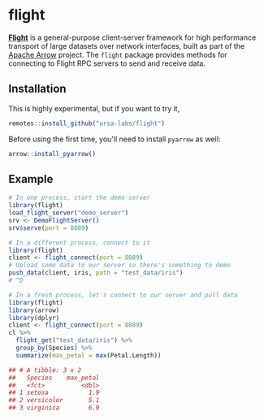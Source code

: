 
# flight

<!-- badges: start -->
<!-- badges: end -->

[**Flight**](http://arrow.apache.org/blog/2019/10/13/introducing-arrow-flight/)
is a general-purpose client-server framework for high performance 
transport of large datasets over network interfaces, built as part of the
[Apache Arrow](https://arrow.apache.org) project.
The `flight` package provides methods for connecting to Flight RPC servers
to send and receive data.

## Installation

This is highly experimental, but if you want to try it, 

``` r
remotes::install_github("ursa-labs/flight")
```

Before using the first time, you'll need to install `pyarrow` as well:

```r
arrow::install_pyarrow()
```

## Example

``` r
# In one process, start the demo server
library(flight)
load_flight_server("demo_server")
srv <- DemoFlightServer()
srv$serve(port = 8089)

# In a different process, connect to it
library(flight)
client <- flight_connect(port = 8089)
# Upload some data to our server so there's something to demo
push_data(client, iris, path = "test_data/iris")
# ^D

# In a fresh process, let's connect to our server and pull data
library(flight)
library(arrow)
library(dplyr)
client <- flight_connect(port = 8089)
cl %>%
  flight_get("test_data/iris") %>%
  group_by(Species) %>%
  summarize(max_petal = max(Petal.Length))

## # A tibble: 3 x 2
##   Species    max_petal
##   <fct>          <dbl>
## 1 setosa           1.9
## 2 versicolor       5.1
## 3 virginica        6.9
```

